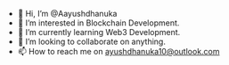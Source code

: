 - 👋 Hi, I’m @Aayushdhanuka
- 👀 I’m interested in Blockchain Development.
- 🌱 I’m currently learning Web3 Development.
- 💞️ I’m looking to collaborate on anything.
- 📫 How to reach me on ayushdhanuka10@outlook.com

<!---
Aayushdhanuka/Aayushdhanuka is a ✨ special ✨ repository because its `README.md` (this file) appears on your GitHub profile.
You can click the Preview link to take a look at your changes.
--->
